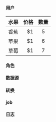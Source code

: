 #### 用户
 | 水果        | 价格    |  数量  |
 | --------  | -----:   | :----: |
 | 香蕉        | $1      |   5    |
 | 苹果        | $1      |   6    |
 | 草莓        | $1      |   7    |

#### 角色

#### 数据源

#### 转换

#### job

#### 日志
